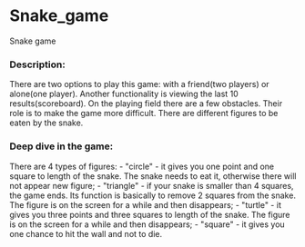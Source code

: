 # Snake_game
Snake game
### **Description:**
There are two options to play this game: with a friend(two players) or alone(one player). 
Another functionality is viewing the last 10 results(scoreboard).
On the playing field there are a few obstacles. Their role is to make the game more difficult. 
There are different figures to be eaten by the snake.


### **Deep dive in the game:**
There are 4 types of figures:
    - "circle" - it gives you one point and one square to length of the snake. The snake needs to eat it, otherwise there will not appear new figure;
    - "triangle" - if your snake is smaller than 4 squares, the game ends. Its function is basically to remove 2 squares from the snake. The figure is on the screen for a while and then disappears;
    - "turtle" - it gives you three points and three squares to length of the snake. The figure is on the screen for a while and then disappears;
    - "square" - it gives you one chance to hit the wall and not to die.
